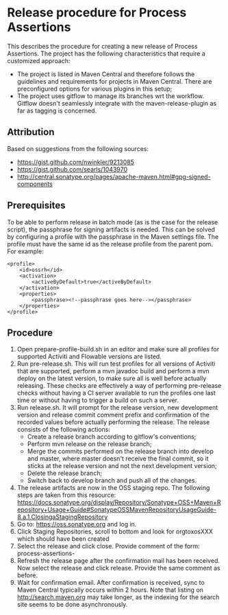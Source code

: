 # Release procedure for Process Assertions

This describes the procedure for creating a new release of Process Assertions. The project has the following characteristics that require a customized approach:
* The project is listed in Maven Central and therefore follows the guidelines and requirements for projects in Maven Central. There are preconfigured options for various plugins in this setup;
* The project uses gitflow to manage its branches wrt the workflow. Gitflow doesn't seamlessly integrate with the maven-release-plugin as far as tagging is concerned. 

## Attribution
Based on suggestions from the following sources:
* https://gist.github.com/nwinkler/9213085
* https://gist.github.com/searls/1043970
* http://central.sonatype.org/pages/apache-maven.html#gpg-signed-components

## Prerequisites
To be able to perform release in batch mode (as is the case for the release script), the passphrase for signing artifacts is needed. This can be solved by configuring a profile with the passphrase in the Maven settings file. The profile must have the same id as the release profile from the parent pom. For example:

    <profile>
        <id>ossrh</id>
        <activation>
            <activeByDefault>true</activeByDefault>
        </activation>
        <properties>
            <passphrase><!--passphrase goes here--></passphrase>
        </properties>
    </profile>

## Procedure
1. Open prepare-profile-build.sh in an editor and make sure all profiles for supported Activiti and Flowable versions are listed.
2. Run pre-release.sh. 
    This will run test profiles for all versions of Activiti that are supported, perform a mvn javadoc build and perform a mvn deploy on the latest version, to make sure all is well before actually releasing.
    These checks are effectively a way of performing pre-release checks without having a CI server available to run the profiles one last time or without having to trigger a build on such a server.
3. Run release.sh. It will prompt for the release version, new development version and release commit comment prefix and confirmation of the recorded values before actually performing the release. The release consists of the following actions:
    * Create a release branch according to gitflow's conventions;
    * Perform mvn release on the release branch;
    * Merge the commits performed on the release branch into develop and master, where master doesn't receive the final commit, so it sticks at the release version and not the next development version;
    * Delete the release branch;
    * Switch back to develop branch and push all of the changes.
5. The release artifacts are now in the OSS staging repo. The following steps are taken from this resource: https://docs.sonatype.org/display/Repository/Sonatype+OSS+Maven+Repository+Usage+Guide#SonatypeOSSMavenRepositoryUsageGuide-8.a.1.ClosingaStagingRepository
6. Go to: https://oss.sonatype.org and log in.
7. Click Staging Repositories, scroll to bottom and look for orgtoxosXXX which should have been created
8. Select the release and click close. Provide comment of the form: process-assertions-<version>
9. Refresh the release page after the confirmation mail has been received. Now select the release and click release. Provide the same comment as before. 
10. Wait for confirmation email. After confirmation is received, sync to Maven Central typically occurs within 2 hours. Note that listing on http://search.maven.org may take longer, as the indexing for the search site seems to be done asynchronously.